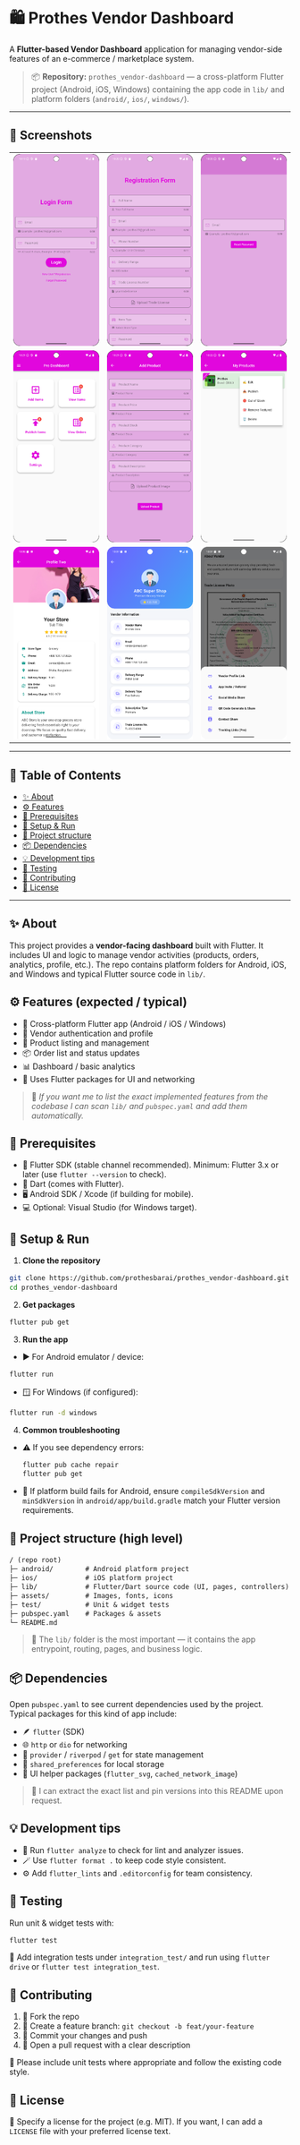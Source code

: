 # 🛍️ Prothes Vendor Dashboard

A **Flutter-based Vendor Dashboard** application for managing vendor-side features of an e-commerce / marketplace system.

> 📦 **Repository:** `prothes_vendor-dashboard` — a cross-platform Flutter project (Android, iOS, Windows) containing the app code in `lib/` and platform folders (`android/`, `ios/`, `windows/`).

---



## 📸 Screenshots

<table>
  <tr>
    <td><img src="assets/images/img.png" width="250"/></td>
    <td><img src="assets/images/img_1.png" width="250"/></td>
    <td><img src="assets/images/img_2.png" width="250"/></td>
  </tr>
  <tr>
    <td><img src="assets/images/img_3.png" width="250"/></td>
    <td><img src="assets/images/img_4.png" width="250"/></td>
    <td><img src="assets/images/img_5.png" width="250"/></td>
  </tr>
  <tr>
    <td><img src="assets/images/img_6.png" width="250"/></td>
    <td><img src="assets/images/img_7.png" width="250"/></td>
    <td><img src="assets/images/img_8.png" width="250"/></td>
  </tr>
</table>

---

## 📖 Table of Contents

- [✨ About](#-about)
- [⚙️ Features](#️-features)
- [🧰 Prerequisites](#-prerequisites)
- [🚀 Setup & Run](#-setup--run)
- [📂 Project structure](#-project-structure)
- [📦 Dependencies](#-dependencies)
- [💡 Development tips](#-development-tips)
- [🧪 Testing](#-testing)
- [🤝 Contributing](#-contributing)
- [📜 License](#-license)

---

## ✨ About

This project provides a **vendor-facing dashboard** built with Flutter. It includes UI and logic to manage vendor activities (products, orders, analytics, profile, etc.). The repo contains platform folders for Android, iOS, and Windows and typical Flutter source code in `lib/`.

## ⚙️ Features (expected / typical)

- 📱 Cross-platform Flutter app (Android / iOS / Windows)
- 🔐 Vendor authentication and profile
- 🛒 Product listing and management
- 📦 Order list and status updates
- 📊 Dashboard / basic analytics
- 🎨 Uses Flutter packages for UI and networking

> 💬 *If you want me to list the exact implemented features from the codebase I can scan `lib/` and `pubspec.yaml` and add them automatically.*

## 🧰 Prerequisites

- 🧩 Flutter SDK (stable channel recommended). Minimum: Flutter 3.x or later (use `flutter --version` to check).
- 🧠 Dart (comes with Flutter).
- 🖥️ Android SDK / Xcode (if building for mobile).
- 💻 Optional: Visual Studio (for Windows target).

## 🚀 Setup & Run

1. **Clone the repository**

```bash
git clone https://github.com/prothesbarai/prothes_vendor-dashboard.git
cd prothes_vendor-dashboard
```

2. **Get packages**

```bash
flutter pub get
```

3. **Run the app**

- ▶️ For Android emulator / device:

```bash
flutter run
```

- 🪟 For Windows (if configured):

```bash
flutter run -d windows
```

4. **Common troubleshooting**

- ⚠️ If you see dependency errors:
  ```bash
  flutter pub cache repair
  flutter pub get
  ```
- 🔧 If platform build fails for Android, ensure `compileSdkVersion` and `minSdkVersion` in `android/app/build.gradle` match your Flutter version requirements.

## 📂 Project structure (high level)

```
/ (repo root)
├─ android/        # Android platform project
├─ ios/            # iOS platform project
├─ lib/            # Flutter/Dart source code (UI, pages, controllers)
├─ assets/         # Images, fonts, icons
├─ test/           # Unit & widget tests
├─ pubspec.yaml    # Packages & assets
└─ README.md
```

> 🧭 The `lib/` folder is the most important — it contains the app entrypoint, routing, pages, and business logic.

## 📦 Dependencies

Open `pubspec.yaml` to see current dependencies used by the project. Typical packages for this kind of app include:

- 🪶 `flutter` (SDK)
- 🌐 `http` or `dio` for networking
- 🧩 `provider` / `riverpod` / `get` for state management
- 💾 `shared_preferences` for local storage
- 🎨 UI helper packages (`flutter_svg`, `cached_network_image`)

> 📘 I can extract the exact list and pin versions into this README upon request.

## 💡 Development tips

- 🧹 Run `flutter analyze` to check for lint and analyzer issues.
- 🪄 Use `flutter format .` to keep code style consistent.
- ⚙️ Add `flutter_lints` and `.editorconfig` for team consistency.

## 🧪 Testing

Run unit & widget tests with:

```bash
flutter test
```

🧭 Add integration tests under `integration_test/` and run using `flutter drive` or `flutter test integration_test`.

## 🤝 Contributing

1. 🍴 Fork the repo
2. 🌱 Create a feature branch: `git checkout -b feat/your-feature`
3. 💾 Commit your changes and push
4. 🚀 Open a pull request with a clear description

🧠 Please include unit tests where appropriate and follow the existing code style.

## 📜 License

📝 Specify a license for the project (e.g. MIT). If you want, I can add a `LICENSE` file with your preferred license text.
